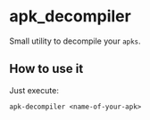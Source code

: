 # apk_decompiler

Small utility to decompile your `apks`.

## How to use it

Just execute:

`apk-decompiler <name-of-your-apk>`
